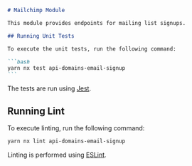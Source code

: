 ````markdown
# Mailchimp Module

This module provides endpoints for mailing list signups.

## Running Unit Tests

To execute the unit tests, run the following command:

```bash
yarn nx test api-domains-email-signup
```
````

The tests are run using [Jest](https://jestjs.io).

## Running Lint

To execute linting, run the following command:

```bash
yarn nx lint api-domains-email-signup
```

Linting is performed using [ESLint](https://eslint.org/).

```

```
